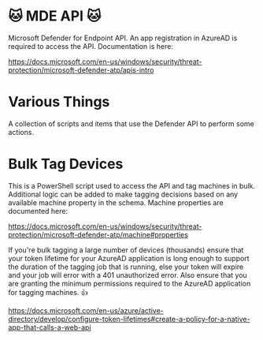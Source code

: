 # :cat: MDE API :cat:
Microsoft Defender for Endpoint API.  An app registration in AzureAD is required to access the API. Documentation is here:

https://docs.microsoft.com/en-us/windows/security/threat-protection/microsoft-defender-atp/apis-intro

# Various Things
A collection of scripts and items that use the Defender API to perform some actions.

# Bulk Tag Devices
This is a PowerShell script used to access the API and tag machines in bulk.  Additional logic can be added to make tagging decisions based on any available machine property in the schema. Machine properties are documented here:

https://docs.microsoft.com/en-us/windows/security/threat-protection/microsoft-defender-atp/machine#properties

If you're bulk tagging a large number of devices (thousands) ensure that your token lifetime for your AzureAD application is long enough to support the duration of the tagging job that is running, else your token will expire and your job will error with a 401 unauthorized error. Also ensure that you are granting the minimum permissions required to the AzureAD application for tagging machines.  :thumbsup:

https://docs.microsoft.com/en-us/azure/active-directory/develop/configure-token-lifetimes#create-a-policy-for-a-native-app-that-calls-a-web-api

